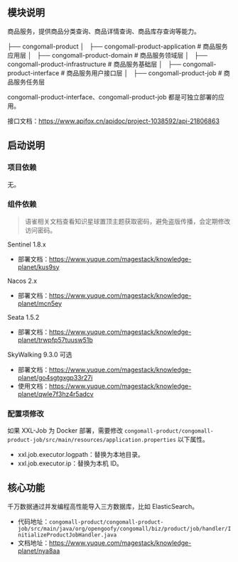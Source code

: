 
## 模块说明

商品服务，提供商品分类查询、商品详情查询、商品库存查询等能力。

├── congomall-product
│   ├── congomall-product-application  # 商品服务应用层
│   ├── congomall-product-domain  # 商品服务领域层
│   ├── congomall-product-infrastructure  # 商品服务基础层
│   ├── congomall-product-interface  # 商品服务用户接口层
│   ├── congomall-product-job  # 商品服务任务层

congomall-product-interface、congomall-product-job 都是可独立部署的应用。

接口文档：https://www.apifox.cn/apidoc/project-1038592/api-21806863

## 启动说明

### 项目依赖

无。

### 组件依赖

> 语雀相关文档查看知识星球置顶主题获取密码，避免盗版传播，会定期修改访问密码。

Sentinel 1.8.x

- 部署文档：https://www.yuque.com/magestack/knowledge-planet/kus9sy

Nacos 2.x

- 部署文档：https://www.yuque.com/magestack/knowledge-planet/mcn5ey

Seata 1.5.2

- 部署文档：https://www.yuque.com/magestack/knowledge-planet/trwpfp57tuusw51b

SkyWalking 9.3.0 可选

- 部署文档：https://www.yuque.com/magestack/knowledge-planet/go4sgtgxgp33r27i
- 使用文档：https://www.yuque.com/magestack/knowledge-planet/qwle7f3hz4r5adcv

### 配置项修改

如果 XXL-Job 为 Docker 部署，需要修改 `congomall-product/congomall-product-job/src/main/resources/application.properties` 以下属性。

- xxl.job.executor.logpath：替换为本地目录。
- xxl.job.executor.ip：替换为本机 ID。

## 核心功能

千万数据通过并发编程高性能导入三方数据库，比如 ElasticSearch。

- 代码地址：`congomall-product/congomall-product-job/src/main/java/org/opengoofy/congomall/biz/product/job/handler/InitializeProductJobHandler.java`
- 文档地址：https://www.yuque.com/magestack/knowledge-planet/nya8aa
